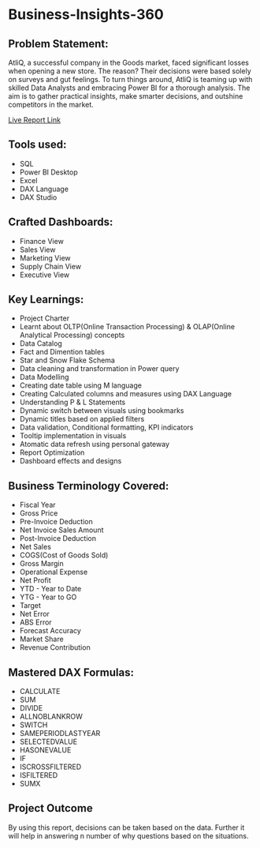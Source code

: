 # Business-Insights-360

## Problem Statement:

AtliQ, a successful company in the Goods market, faced significant losses when opening a new store. The reason? Their decisions were based solely on surveys and gut feelings. 
To turn things around, AtliQ is teaming up with skilled Data Analysts and embracing Power BI for a thorough analysis. The aim is to gather practical insights,
make smarter decisions, and outshine competitors in the market.

[Live Report Link](https://app.powerbi.com/view?r=eyJrIjoiZjZhNjgyZDEtMDA1NS00MTY3LThhODgtYjI3ZTEzZDcxYTI3IiwidCI6ImM2ZTU0OWIzLTVmNDUtNDAzMi1hYWU5LWQ0MjQ0ZGM1YjJjNCJ9)

## Tools used:

- SQL
- Power BI Desktop
- Excel
- DAX Language
- DAX Studio

## Crafted Dashboards:

- Finance View
- Sales View
- Marketing View
- Supply Chain View
- Executive View

## Key Learnings:

- Project Charter
- Learnt about OLTP(Online Transaction Processing) & OLAP(Online Analytical Processing) concepts
- Data Catalog
- Fact and Dimention tables
- Star and Snow Flake Schema
- Data cleaning and transformation in Power query
- Data Modelling
- Creating date table using M language
- Creating Calculated columns and measures using DAX Language
- Understanding P & L Statements
- Dynamic switch between visuals using bookmarks
- Dynamic titles based on applied filters
- Data validation, Conditional formatting, KPI indicators
- Tooltip implementation in visuals
- Atomatic data refresh using personal gateway
- Report Optimization
- Dashboard effects and designs


## Business Terminology Covered:

- Fiscal Year
- Gross Price
- Pre-Invoice Deduction
- Net Invoice Sales Amount
- Post-Invoice Deduction
- Net Sales
- COGS(Cost of Goods Sold)
- Gross Margin
- Operational Expense
- Net Profit
- YTD - Year to Date
- YTG - Year to GO
- Target
- Net Error
- ABS Error
- Forecast Accuracy
- Market Share
- Revenue Contribution

## Mastered DAX Formulas:

- CALCULATE
- SUM
- DIVIDE
- ALLNOBLANKROW
- SWITCH
- SAMEPERIODLASTYEAR
- SELECTEDVALUE
- HASONEVALUE
- IF
- ISCROSSFILTERED
- ISFILTERED
- SUMX


## Project Outcome

By using this report, decisions can be taken based on the data. Further it will help in answering n number of why questions based on the situations.
